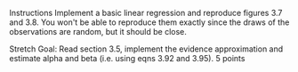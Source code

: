 Instructions
Implement a basic linear regression and reproduce figures 3.7 and 3.8. You won't be able to reproduce them exactly since the draws of the observations are random, but it should be close.

 
Stretch Goal: Read section 3.5, implement the evidence approximation and estimate alpha and beta (i.e. using eqns 3.92 and 3.95). 5 points